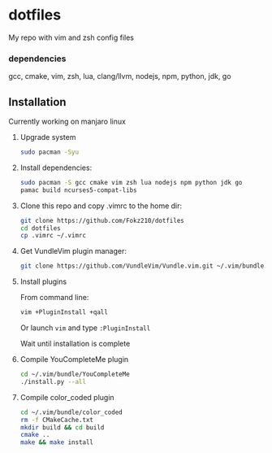 # dotfiles

My repo with vim and zsh config files

### dependencies
gcc, cmake, vim, zsh, lua, clang/llvm, nodejs, npm, python, jdk, go

## Installation
Currently working on manjaro linux

1.  Upgrade system
    
    ```bash
    sudo pacman -Syu 
    ```

1.  Install dependencies:
    
    ```bash
    sudo pacman -S gcc cmake vim zsh lua nodejs npm python jdk go
    pamac build ncurses5-compat-libs
    ```

1.  Clone this repo and copy .vimrc to the home dir:
    
    ```bash
    git clone https://github.com/Fokz210/dotfiles
    cd dotfiles
    cp .vimrc ~/.vimrc
    ```
1.  Get VundleVim plugin manager:

    ```bash
    git clone https://github.com/VundleVim/Vundle.vim.git ~/.vim/bundle/Vundle.vim
    ```
1.  Install plugins
    
    From command line:
    ```bash
    vim +PluginInstall +qall
    ```
    Or launch `vim` and type `:PluginInstall`
    
    Wait until installation is complete
    
1.  Compile YouCompleteMe plugin
    
    ```bash
    cd ~/.vim/bundle/YouCompleteMe
    ./install.py --all
    ```
1.  Compile color_coded plugin
    
    ```bash
    cd ~/.vim/bundle/color_coded
    rm -f CMakeCache.txt
    mkdir build && cd build
    cmake ..
    make && make install
    ```
    
    
